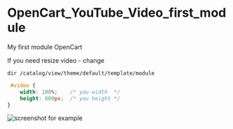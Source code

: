 # OpenCart_YouTube_Video_first_module
My first module OpenCart


If you need resize video - change 

    dir /catalog/view/theme/default/template/module

```css
 #video {
    width: 100%;    /* you width  */
    height: 600px;  /* you height */
}
```

![screenshot for example](https://box.everhelper.me/attachment/546158/4cb5b9b6-d83b-4dd9-ae56-503690c6fa7b/538582-gix4iRM8iV4HwVAf/screen.png)

